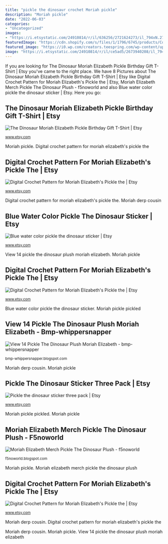 ```yaml
---
title: "pickle the dinosaur crochet Moriah pickle"
description: "Moriah pickle"
date: "2022-06-03"
categories:
- "Uncategorized"
images:
- "https://i.etsystatic.com/24910814/r/il/636256/2721624273/il_794xN.2721624273_rtnf.jpg"
featuredImage: "https://cdn.shopify.com/s/files/1/1796/6745/products/CousinDerp-Front_f23add5d-c8d0-4ec0-a3cd-e9e217fa7515.jpg?v=1606424881"
featured_image: "https://i0.wp.com/creators.teespring.com/wp-content/uploads/sites/8/2019/12/picklePlushie2.jpg"
image: "https://i.etsystatic.com/24910814/r/il/ce5ad5/2673940208/il_794xN.2673940208_2dyc.jpg"
---
```


If you are looking for The Dinosaur Moriah Elizabeth Pickle Birthday Gift T-Shirt | Etsy you've came to the right place. We have 8 Pictures about The Dinosaur Moriah Elizabeth Pickle Birthday Gift T-Shirt | Etsy like Digital Crochet Pattern for Moriah Elizabeth&#039;s Pickle the | Etsy, Moriah Elizabeth Merch Pickle The Dinosaur Plush - f5noworld and also Blue water color pickle the dinosaur sticker | Etsy. Here you go:

## The Dinosaur Moriah Elizabeth Pickle Birthday Gift T-Shirt | Etsy

![The Dinosaur Moriah Elizabeth Pickle Birthday Gift T-Shirt | Etsy](https://i.etsystatic.com/23967823/r/il/c3efb2/2802496538/il_fullxfull.2802496538_c4i5.jpg "Moriah pickle")

<small>www.etsy.com</small>

Moriah pickle. Digital crochet pattern for moriah elizabeth&#039;s pickle the

## Digital Crochet Pattern For Moriah Elizabeth&#039;s Pickle The | Etsy

![Digital Crochet Pattern for Moriah Elizabeth&#039;s Pickle the | Etsy](https://i.etsystatic.com/24910814/r/il/636256/2721624273/il_794xN.2721624273_rtnf.jpg "Digital crochet pattern for moriah elizabeth&#039;s pickle the")

<small>www.etsy.com</small>

Digital crochet pattern for moriah elizabeth&#039;s pickle the. Moriah derp cousin

## Blue Water Color Pickle The Dinosaur Sticker | Etsy

![Blue water color pickle the dinosaur sticker | Etsy](https://i.etsystatic.com/24427201/r/il/465012/2502038066/il_1588xN.2502038066_7fuw.jpg "Pickle the dinosaur sticker three pack")

<small>www.etsy.com</small>

View 14 pickle the dinosaur plush moriah elizabeth. Moriah pickle

## Digital Crochet Pattern For Moriah Elizabeth&#039;s Pickle The | Etsy

![Digital Crochet Pattern for Moriah Elizabeth&#039;s Pickle the | Etsy](https://i.etsystatic.com/24910814/r/il/ce5ad5/2673940208/il_794xN.2673940208_2dyc.jpg "Moriah pickle")

<small>www.etsy.com</small>

Blue water color pickle the dinosaur sticker. Moriah pickle pickled

## View 14 Pickle The Dinosaur Plush Moriah Elizabeth - Bmp-whippersnapper

![View 14 Pickle The Dinosaur Plush Moriah Elizabeth - bmp-whippersnapper](https://i0.wp.com/creators.teespring.com/wp-content/uploads/sites/8/2019/12/picklePlushie2.jpg "Pickle the dinosaur sticker three pack")

<small>bmp-whippersnapper.blogspot.com</small>

Moriah derp cousin. Moriah pickle

## Pickle The Dinosaur Sticker Three Pack | Etsy

![Pickle the dinosaur sticker three pack | Etsy](https://i.etsystatic.com/24427201/r/il/4f38f2/2726289125/il_fullxfull.2726289125_piee.jpg "Moriah pickle")

<small>www.etsy.com</small>

Moriah pickle pickled. Moriah pickle

## Moriah Elizabeth Merch Pickle The Dinosaur Plush - F5noworld

![Moriah Elizabeth Merch Pickle The Dinosaur Plush - f5noworld](https://cdn.shopify.com/s/files/1/1796/6745/products/CousinDerp-Front_f23add5d-c8d0-4ec0-a3cd-e9e217fa7515.jpg?v=1606424881 "Moriah elizabeth merch pickle the dinosaur plush")

<small>f5noworld.blogspot.com</small>

Moriah pickle. Moriah elizabeth merch pickle the dinosaur plush

## Digital Crochet Pattern For Moriah Elizabeth&#039;s Pickle The | Etsy

![Digital Crochet Pattern for Moriah Elizabeth&#039;s Pickle the | Etsy](https://i.etsystatic.com/24910814/r/il/716edf/2673959730/il_1140xN.2673959730_8f0i.jpg "Digital crochet pattern for moriah elizabeth&#039;s pickle the")

<small>www.etsy.com</small>

Moriah derp cousin. Digital crochet pattern for moriah elizabeth&#039;s pickle the

Moriah derp cousin. Moriah pickle. View 14 pickle the dinosaur plush moriah elizabeth
